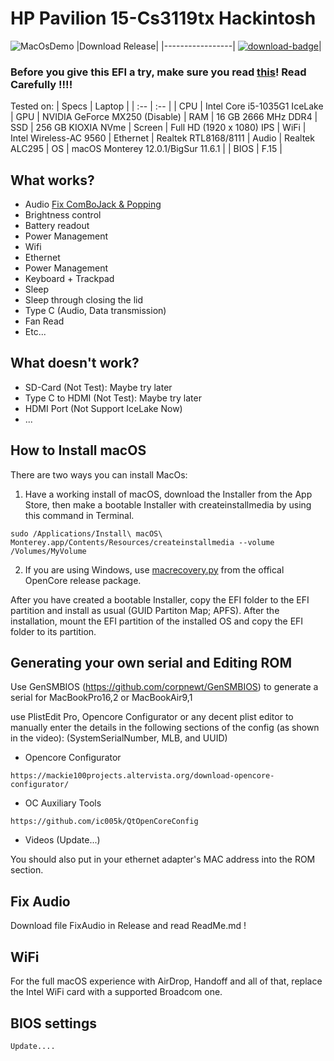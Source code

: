 # HP Pavilion 15-Cs3119tx Hackintosh
![MacOsDemo](https://i.imgur.com/ZVLJObo.png)
|Download Release|
|-----------------|
[![download-badge](https://img.shields.io/badge/OpenCore-0.7.5-green.svg)](https://github.com/shivalkyra/Hp-Pavilion-15-cs3119tx-Hackintosh-OpenCore/releases/ "Download status")|

### Before you give this EFI a try, make sure you read [this](#Generating-your-own-serial-and-Editing-ROM)! Read Carefully !!!!

Tested on:
| Specs | Laptop |
| :-- | :-- |
| CPU | Intel Core i5-1035G1 IceLake
| GPU | NVIDIA GeForce MX250 (Disable)
| RAM | 16 GB 2666 MHz DDR4 
| SSD | 256 GB KIOXIA NVme
| Screen | Full HD (1920 x 1080) IPS
| WiFi | Intel Wireless-AC 9560
| Ethernet | Realtek RTL8168/8111
| Audio | Realtek ALC295
| OS | macOS Monterey 12.0.1/BigSur 11.6.1 |
| BIOS | F.15 |

## What works?
- Audio [Fix ComBoJack & Popping](#fix-audio)
- Brightness control
- Battery readout
- Power Management
- Wifi
- Ethernet
- Power Management
- Keyboard + Trackpad
- Sleep
- Sleep through closing the lid
- Type C (Audio, Data transmission)
- Fan Read
- Etc...
## What doesn't work?
- SD-Card (Not Test): Maybe try later
- Type C to HDMI (Not Test): Maybe try later
- HDMI Port (Not Support IceLake Now)
- ...
## How to Install macOS

There are two ways you can install MacOs:

1. Have a working install of macOS, download the Installer from the App Store, then make a bootable Installer with createinstallmedia by using this command in Terminal.
```
sudo /Applications/Install\ macOS\ Monterey.app/Contents/Resources/createinstallmedia --volume /Volumes/MyVolume
```
2. If you are using Windows, use [macrecovery.py](https://dortania.github.io/OpenCore-Install-Guide/installer-guide/winblows-install.html) from the offical OpenCore release package.

After you have created a bootable Installer, copy the EFI folder to the EFI partition and install as usual (GUID Partiton Map; APFS). After the installation, mount the EFI partition of the installed OS and copy the EFI folder to its partition.
## Generating your own serial and Editing ROM

Use GenSMBIOS (https://github.com/corpnewt/GenSMBIOS) to generate a serial for MacBookPro16,2 or MacBookAir9,1

use PlistEdit Pro, Opencore Configurator or any decent plist editor to manually enter the details in the following sections of the config (as shown in the video): (SystemSerialNumber, MLB, and UUID)
+ Opencore Configurator
```
https://mackie100projects.altervista.org/download-opencore-configurator/
```
+ OC Auxiliary Tools
```
https://github.com/ic005k/QtOpenCoreConfig
```
+ Videos (Update...)

You should also put in your ethernet adapter's MAC address into the ROM section.
## Fix Audio
Download file FixAudio in Release and read ReadMe.md !
## WiFi
 For the full macOS experience with AirDrop, Handoff and all of that, replace the Intel WiFi card with a supported Broadcom one.

## BIOS settings
    Update....

